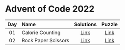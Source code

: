 # Advent of Code 2022


| Day | Name                                           | Solutions     | Puzzle                                      |
|:---:|:-----------------------------------------------|:-------------:|:-------------------------------------------:|
| 01  | Calorie Counting                               | [Link](day-1) | [Link](http://adventofcode.com/2022/day/1)  |
| 02  | Rock Paper Scissors                            | [Link](day-2) | [Link](http://adventofcode.com/2022/day/2)  |
